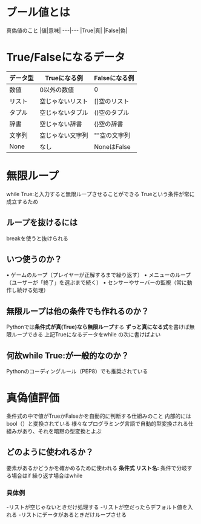 # ブール値とは  
真偽値のこと
|値|意味|
---|---
|True|真|
|False|偽|

# True/Falseになるデータ 
|データ型|Trueになる例|Falseになる例|
---|---|---|
|数値|0以外の数値|0
|リスト|空じゃないリスト|[]空のリスト|
|タプル|空じゃないタプル|()空のタプル|
|辞書|空じゃない辞書|{}空の辞書|
|文字列|空じゃない文字列|""空の文字列|
|None|なし|NoneはFalse|

# 無限ループ 
while True:と入力すると無限ループさせることができる 
Trueという条件が常に成立するため
## ループを抜けるには 
breakを使うと抜けられる
## いつ使うのか？ 
• ゲームのループ（プレイヤーが正解するまで繰り返す） 
• メニューのループ（ユーザーが「終了」を選ぶまで続く） 
• センサーやサーバーの監視（常に動作し続ける処理） 
## 無限ループは他の条件でも作れるのか？ 
Pythonでは**条件式が真(True)なら無限ループ**する 
**ずっと真になる式**を書けば無限ループできる
上記Trueになるデータをwhile の次に書けばよい 
## 何故while True:が一般的なのか？ 
Pythonのコーディングルール（PEP8）でも推奨されている 

# 真偽値評価 
条件式の中で値がTrueかFalseかを自動的に判断する仕組みのこと 
内部的にはbool（）と変換されている 
様々なプログラミング言語で自動的型変換される仕組みがあり、それを暗黙の型変換とよぶ 
## どのように使われるか？ 
要素があるかどうかを確かめるために使われる
**条件式 リスト名:** 
条件で分岐する場合はif 
繰り返す場合はwhile 
### 具体例 
-リストが空じゃないときだけ処理する 
-リストが空だったらデフォルト値を入れる 
-リストにデータがあるときだけループさせる